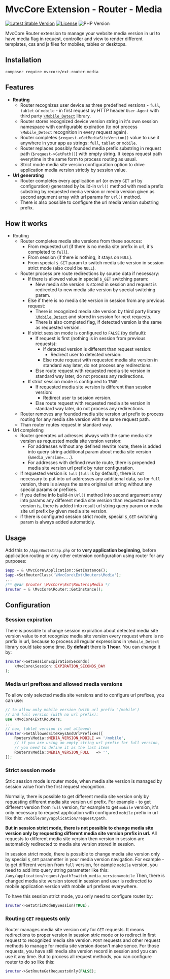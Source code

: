 # MvcCore Extension - Router - Media

[![Latest Stable Version](https://img.shields.io/badge/Stable-v4.3.1-brightgreen.svg?style=plastic)](https://github.com/mvccore/ext-router-media/releases)
[![License](https://img.shields.io/badge/Licence-BSD-brightgreen.svg?style=plastic)](https://mvccore.github.io/docs/mvccore/4.0.0/LICENCE.md)
![PHP Version](https://img.shields.io/badge/PHP->=5.3-brightgreen.svg?style=plastic)

MvcCore Router extension to manage your website media version in url
to have media flag in request, controller and view to render different
templates, css and js files for mobiles, tables or desktops.

## Installation
```shell
composer require mvccore/ext-router-media
```

## Features
- **Routing**
	- Router recognizes user device as three predefined versions - `full`, `tablet` or `mobile` - in first request by HTTP header `User-Agent` with third party [`\Mobile_Detect`](https://github.com/serbanghita/Mobile-Detect) library.
	- Router stores recognized device version string in it's own session namespace with configurable expiration (to not process `\Mobile_Detect` recognition in every request again).
	- Router completes `$request->GetMediaSiteVersion()` value to use it anywhere in your app as strings: `full`, `tablet` or `mobile`.
	- Router replaces possibly founded media prefix substring in request path (`$request->GetPath()`) with empty string. It keeps request path everytime in the same form to process routing as usual.
	- Strict mode media site version configuration option to drive application media version strictly by session value.
- **Url generating**
	- Router completes every application url (or every `GET` url by configuration) generated by build-in `Url()` method with media 		  prefix substring by requested media version or media version given as second argument array with url params for `Url()` method.
	- There is also possible to configure the url media version substring prefix.

## How it works
- Routing
	- Router completes media site versions from these sources:
		- From requested url (if there is no media site prefix in url, it's completed to `full`).
		- From session (if there is nothing, it stays on `NULL`).
		- From special `$_GET` param to switch media site version in session strict mode (also could be `NULL`).
	- Router process pre route redirections by source data if necessary:
		- If there is allowed value in special `$_GET` switching param:
		  	- New media site version is stored in session and request is 
		  	  redirected to new media site version by special switching param.
		- Else if there is no media site version in session from any previous request:
		  	- There is recognized media site version by third party library
		  	  [`\Mobile_Detect`](https://github.com/serbanghita/Mobile-Detect)
		  	  and stored in session for next requests.
			- There is also completed flag, if detected version is the same as requested version.
		- If strict session mode is configured to `FALSE` (by default):
			- If request is first (nothing is in session from previous requests):
			  	- If detected version is different than request version:
					- Redirect user to detected version:
				- Else route request with requested media site version in standard way 
				  later, do not process any redirections.
			- Else route request with requested media site version in standard way 
			  later, do not process any redirections.
		- If strict session mode is configured to `TRUE`:
			- If requested media site version is different than session version:
			  	- Redirect user to session version.
			- Else route request with requested media site version in standard way 
			  later, do not process any redirections.
	- Router removes any founded media site version url prefix to process
	  routing for any media site version with the same request path.
	- Than router routes request in standard way.
- Url completing
	- Router generates url adresses always with the same media site version
	  as requested media site version version:
	  	- For addresses without any defined rewrite route, there is added into query 
	      string additional param about media site version (`&media_version=...`).
		- For addresses with defined rewrite route, there is prepended media site 
		  version url prefix by ruter configuration.
	- If requested version is `full` (`full` is by default), there is not necessary
	  to put into url addresses any additional data, so for `full` version, there 
	  is always the same original url string without any special params or prefixes.
	- If you define info build-in `Url()` method into second argument array into
	  params any different media site version than requested media version is,
	  there is added into result url string query param or media site url prefix 
	  by given media site version.
	- if there is configured session strict mode, special `$_GET` switching param
	  is always added automaticly.

## Usage
Add this to `/App/Bootstrap.php` or to **very application beginning**, 
before application routing or any other extension configuration
using router for any purposes:
```php
$app = & \MvcCore\Application::GetInstance();
$app->SetRouterClass('\MvcCore\Ext\Routers\Media');
...
/** @var $router \MvcCore\Ext\Routers\Media */
$router = & \MvcCore\Router::GetInstance();
```

## Configuration

### Session expiration
There is possible to change session expiration about detected media
site version value to not recognize media site version every request
where is no prefix in url, because to process all regular expressions 
in `\Mobile_Detect` library could take some time. By **default** there is **1 hour**. 
You can change it by:
```php
$router->SetSessionExpirationSeconds(
	\MvcCore\Session::EXPIRATION_SECONDS_DAY
);
```

### Media url prefixes and allowed media versions
To allow only selected media site versions and to configure url prefixes, you can use:
```php
// to allow only mobile version (with url prefix '/mobile') 
// and full version (with no url prefix):
use \MvcCore\Ext\Routers;
...
// now, tablet version is not allowed:
$router->SetAllowedSiteKeysAndUrlPrefixes([
	Routers\Media::MEDIA_VERSION_MOBILE	=> '/mobile',
	// if you are using an empty string url prefix for full version, 
	// you need to define it as the last item!
	Routers\Media::MEDIA_VERSION_FULL	=> '',
]);
```

### Strict session mode
Stric session mode is router mode, when media site version is managed
by session value from the first request recognition. 

Normally, there is possible to get different media site version only by 
requesting different media site version url prefix. For example - to get 
different version from `full` version, for example to get `mobile` version, 
it's only necessary to request application with configured `mobile` prefix 
in url like this: `/mobile/any/application/request/path`.

**But in session strict mode, there is not possible to change media site 
version only by requesting different media site version prefix in url.**
All requests to different media site version then version in session are 
automaticly redirected to media site version stored in session.

In session strict mode, there is possible to change media site version only 
by special `$_GET` parametter in your media version navigation. For example - 
to get different version from `full` version, for eample `mobile` version, 
you need to add into query string parametter like this:
`/any/application/request/path?switch_media_version=mobile`
Then, there is changed media site version stored in session and user is 
redirected to mobile application version with mobile url prefixes everywhere.

To have this session strict mode, you only need to configure router by:
```php
$router->SetStricModeBySession(TRUE);
```

### Routing `GET` requests only
Router manages media site version only for `GET` requests. It means
redirections to proper version in session stric mode or to redirect
in first request to recognized media site version. `POST` requests
and other request methods to manage for media site version doesn't 
make sence. For those requests, you have still media site version 
record in session and you can use it any time. But to process all
request methods, you can configure router to do so like this:
```php
$router->SetRouteGetRequestsOnly(FALSE);
```
